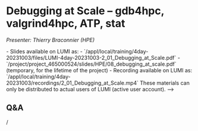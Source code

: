 # Debugging at Scale – gdb4hpc, valgrind4hpc, ATP, stat

*Presenter: Thierry Braconnier (HPE)*

<!-->
-   Slides available on LUMI as:
    -   `/appl/local/training/4day-20231003/files/LUMI-4day-20231003-2_01_Debugging_at_Scale.pdf`
    -   `/project/project_465000524/slides/HPE/08_debugging_at_scale.pdf` (temporary, for the lifetime of the project)
-   Recording available on LUMI as:
    `/appl/local/training/4day-20231003/recordings/2_01_Debugging_at_Scale.mp4`

These materials can only be distributed to actual users of LUMI (active user account).
-->


## Q&A

/

